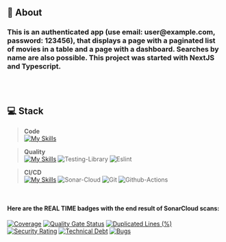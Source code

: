 

## :speech_balloon: About
<h3>This is an authenticated app (use email: user@example.com, password: 123456), that displays a page with a paginated list of movies in a table and a page with a dashboard. Searches by name are also possible. This project was started with NextJS and Typescript.</h3>

<br/><br/>

## :computer: Stack

> **Code**<br>  [![My Skills](https://skillicons.dev/icons?i=nextjs,ts,tailwind)](https://skillicons.dev)

> **Quality**<br>  [![My Skills](https://skillicons.dev/icons?i=jest,cypress)](https://skillicons.dev) ![Testing-Library](https://img.shields.io/badge/-TestingLibrary-%23E33332?style=for-the-badge&logo=testing-library&logoColor=white)  ![Eslint](https://img.shields.io/badge/eslint-3A33D1?style=for-the-badge&logo=eslint&logoColor=white) 

> **CI/CD**<br>  [![My Skills](https://skillicons.dev/icons?i=vercel)](https://skillicons.dev) ![Sonar-Cloud](https://img.shields.io/badge/SonarCloud-F3702A.svg?style=for-the-badge&logo=SonarCloud&logoColor=white)  ![Git](https://img.shields.io/badge/Git-F05032.svg?style=for-the-badge&logo=Git&logoColor=white)  ![Github-Actions](https://img.shields.io/badge/GitHub%20Actions-2088FF.svg?style=for-the-badge&logo=GitHub-Actions&logoColor=white) 

<br/>

**<h4>Here are the REAL TIME badges with the end result of SonarCloud scans:</h4>**

[![Coverage](https://sonarcloud.io/api/project_badges/measure?project=abelguevaralanda_technical-test-next&metric=coverage)](https://sonarcloud.io/summary/new_code?id=abelguevaralanda_technical-test-next) [![Quality Gate Status](https://sonarcloud.io/api/project_badges/measure?project=abelguevaralanda_technical-test-next&metric=alert_status)](https://sonarcloud.io/summary/new_code?id=abelguevaralanda_technical-test-next) [![Duplicated Lines (%)](https://sonarcloud.io/api/project_badges/measure?project=abelguevaralanda_technical-test-next&metric=duplicated_lines_density)](https://sonarcloud.io/summary/new_code?id=abelguevaralanda_technical-test-next) [![Security Rating](https://sonarcloud.io/api/project_badges/measure?project=abelguevaralanda_technical-test-next&metric=security_rating)](https://sonarcloud.io/summary/new_code?id=abelguevaralanda_technical-test-next) [![Technical Debt](https://sonarcloud.io/api/project_badges/measure?project=abelguevaralanda_technical-test-next&metric=sqale_index)](https://sonarcloud.io/summary/new_code?id=abelguevaralanda_technical-test-next) [![Bugs](https://sonarcloud.io/api/project_badges/measure?project=abelguevaralanda_technical-test-next&metric=bugs)](https://sonarcloud.io/summary/new_code?id=abelguevaralanda_technical-test-next)

